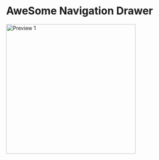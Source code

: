 # AweSome Navigation Drawer


<p align="left">
  <img src="https://raw.githubusercontent.com/appsfeature/AwesomeNavigationDrawer/master/screenshots/screen.gif" alt="Preview 1" width="350" /> 
</p>
